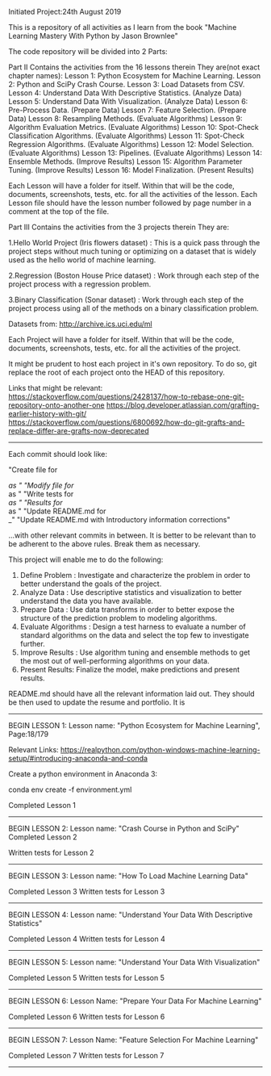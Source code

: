 Initiated Project:24th August 2019

This is a repository of all activities as I learn from the book "Machine Learning Mastery With Python by Jason Brownlee"

The code repository will be divided into 2 Parts:

Part II
Contains the activities from the 16 lessons therein
They are(not exact chapter names):
Lesson 1: Python Ecosystem for Machine Learning.
Lesson 2: Python and SciPy Crash Course.
Lesson 3: Load Datasets from CSV.
Lesson 4: Understand Data With Descriptive Statistics. (Analyze Data)
Lesson 5: Understand Data With Visualization. (Analyze Data)
Lesson 6: Pre-Process Data. (Prepare Data)
Lesson 7: Feature Selection. (Prepare Data)
Lesson 8: Resampling Methods. (Evaluate Algorithms)
Lesson 9: Algorithm Evaluation Metrics. (Evaluate Algorithms)
Lesson 10: Spot-Check Classification Algorithms. (Evaluate Algorithms)
Lesson 11: Spot-Check Regression Algorithms. (Evaluate Algorithms)
Lesson 12: Model Selection. (Evaluate Algorithms)
Lesson 13: Pipelines. (Evaluate Algorithms)
Lesson 14: Ensemble Methods. (Improve Results)
Lesson 15: Algorithm Parameter Tuning. (Improve Results)
Lesson 16: Model Finalization. (Present Results)

Each Lesson will have a folder for itself. Within that will be the code, documents, screenshots, tests, etc. for all the activities of the lesson. Each Lesson file should have the lesson number followed by page number in a comment at the top of the file.

Part III
Contains the activities from the 3 projects therein
They are:

1.Hello World Project (Iris flowers dataset) : This is a quick pass through the project steps
without much tuning or optimizing on a dataset that is widely used as the hello world of
machine learning.

2.Regression (Boston House Price dataset) : Work through each step of the project process
with a regression problem.

3.Binary Classification (Sonar dataset) : Work through each step of the project process
using all of the methods on a binary classification problem.

Datasets from: http://archive.ics.uci.edu/ml

Each Project will have a folder for itself. Within that will be the code, documents, screenshots, tests, etc. for all the activities of the project.

It might be prudent to host each project in it's own repository. To do so, git replace the root of each project onto the HEAD of this repository.

Links that might be relevant:
https://stackoverflow.com/questions/2428137/how-to-rebase-one-git-repository-onto-another-one
https://blog.developer.atlassian.com/grafting-earlier-history-with-git/
https://stackoverflow.com/questions/6800692/how-do-git-grafts-and-replace-differ-are-grafts-now-deprecated



_____________________________________________________________________________________________________________________


Each commit should look like:

"Create file for <lesson>_<section>_<useCase>_<date> as <fileName>"
"Modify file for <lesson>_<section>_<useCase>_<date> as <fileName>"
"Write tests for <lesson>_<section>_<useCase>_<date> as <fileName>"
"Results for <lesson>_<section>_<useCase>_<date> as <fileName>"
"Update README.md for <lesson>_<section>_<useCase>_<date>"
"Update README.md with Introductory information corrections"

...with other relevant commits in between. It is better to be relevant than to be adherent to the above rules. Break them as necessary.


This project will enable me to do the following:
1. Define Problem : Investigate and characterize the problem in order to better understand
the goals of the project.
2. Analyze Data : Use descriptive statistics and visualization to better understand the data
you have available.
3. Prepare Data : Use data transforms in order to better expose the structure of the
prediction problem to modeling algorithms.
4. Evaluate Algorithms : Design a test harness to evaluate a number of standard algorithms
on the data and select the top few to investigate further.
5. Improve Results : Use algorithm tuning and ensemble methods to get the most out of
well-performing algorithms on your data.
6. Present Results: Finalize the model, make predictions and present results.

README.md should have all the relevant information laid out. They should be then used to update the resume and portfolio. It is 

_____________________________________________________________________________________________________________________


BEGIN LESSON 1:
Lesson name: "Python Ecosystem for Machine Learning", Page:18/179

Relevant Links:
 https://realpython.com/python-windows-machine-learning-setup/#introducing-anaconda-and-conda

 Create a python environment in Anaconda 3:

 conda env create -f environment.yml

 Completed Lesson 1
 


_____________________________________________________________________________________________________________________


BEGIN LESSON 2:
Lesson name: "Crash Course in Python and SciPy"
Completed Lesson 2

Written tests for Lesson 2


_____________________________________________________________________________________________________________________

BEGIN LESSON 3:
Lesson name: "How To Load Machine Learning Data"

Completed Lesson 3
Written tests for Lesson 3

_____________________________________________________________________________________________________________________

BEGIN LESSON 4:
Lesson name: "Understand Your Data With Descriptive Statistics"

Completed Lesson 4
Written tests for Lesson 4

_____________________________________________________________________________________________________________________

BEGIN LESSON 5:
Lesson name: "Understand Your Data With Visualization"

Completed Lesson 5
Written tests for Lesson 5

_____________________________________________________________________________________________________________________

BEGIN LESSON 6:
Lesson Name: "Prepare Your Data For Machine Learning"

Completed Lesson 6
Written tests for Lesson 6

_____________________________________________________________________________________________________________________

BEGIN LESSON 7:
Lesson Name: "Feature Selection For Machine Learning"

Completed Lesson 7
Written tests for Lesson 7

_____________________________________________________________________________________________________________________